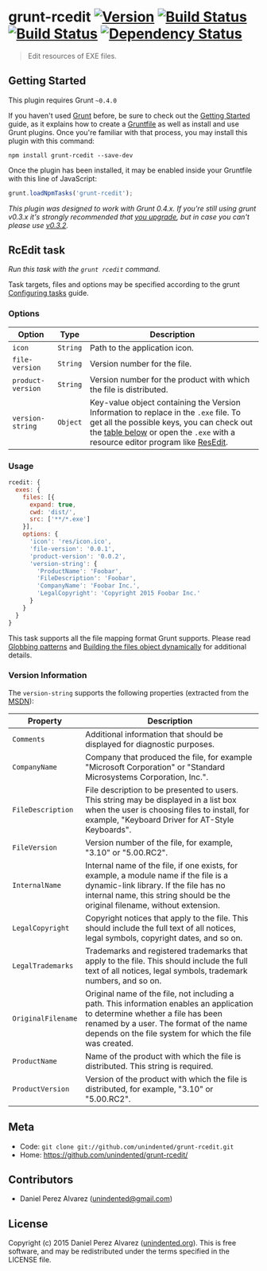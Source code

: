 # grunt-rcedit [![Version](https://img.shields.io/npm/v/grunt-rcedit.svg)](https://www.npmjs.com/package/grunt-rcedit) [![Build Status](https://img.shields.io/travis/unindented/grunt-rcedit.svg)](http://travis-ci.org/unindented/grunt-rcedit) [![Build Status](https://img.shields.io/appveyor/ci/unindented/grunt-rcedit.svg)](https://ci.appveyor.com/project/unindented/grunt-rcedit) [![Dependency Status](https://img.shields.io/gemnasium/unindented/grunt-rcedit.svg)](https://gemnasium.com/unindented/grunt-rcedit)

> Edit resources of EXE files.


## Getting Started

This plugin requires Grunt `~0.4.0`

If you haven't used [Grunt](http://gruntjs.com/) before, be sure to check out the [Getting Started](http://gruntjs.com/getting-started) guide, as it explains how to create a [Gruntfile](http://gruntjs.com/sample-gruntfile) as well as install and use Grunt plugins. Once you're familiar with that process, you may install this plugin with this command:

```shell
npm install grunt-rcedit --save-dev
```

Once the plugin has been installed, it may be enabled inside your Gruntfile with this line of JavaScript:

```js
grunt.loadNpmTasks('grunt-rcedit');
```

*This plugin was designed to work with Grunt 0.4.x. If you're still using grunt v0.3.x it's strongly recommended that [you upgrade](http://gruntjs.com/upgrading-from-0.3-to-0.4), but in case you can't please use [v0.3.2](https://github.com/gruntjs/grunt-contrib-copy/tree/grunt-0.3-stable).*


## RcEdit task

_Run this task with the `grunt rcedit` command._

Task targets, files and options may be specified according to the grunt [Configuring tasks](http://gruntjs.com/configuring-tasks) guide.


### Options

| Option            | Type      | Description |
| ------------------| --------- | ----------- |
| `icon`            | `String`  | Path to the application icon. |
| `file-version`    | `String`  | Version number for the file. |
| `product-version` | `String`  | Version number for the product with which the file is distributed. |
| `version-string`  | `Object`  | Key-value object containing the Version Information to replace in the `.exe` file. To get all the possible keys, you can check out the [table below](#version-information) or open the `.exe` with a resource editor program like [ResEdit](http://www.resedit.net). |


### Usage

```js
rcedit: {
  exes: {
    files: [{
      expand: true,
      cwd: 'dist/',
      src: ['**/*.exe']
    }],
    options: {
      'icon': 'res/icon.ico',
      'file-version': '0.0.1',
      'product-version': '0.0.2',
      'version-string': {
        'ProductName': 'Foobar',
        'FileDescription': 'Foobar',
        'CompanyName': 'Foobar Inc.',
        'LegalCopyright': 'Copyright 2015 Foobar Inc.'
      }
    }
  }
}
```

This task supports all the file mapping format Grunt supports. Please read [Globbing patterns](http://gruntjs.com/configuring-tasks#globbing-patterns) and [Building the files object dynamically](http://gruntjs.com/configuring-tasks#building-the-files-object-dynamically) for additional details.


### Version Information

The `version-string` supports the following properties (extracted from the [MSDN](https://msdn.microsoft.com/en-us/library/windows/desktop/aa381058(v=vs.85).aspx)):

| Property              | Description |
| --------------------- | ----------- |
| `Comments`            | Additional information that should be displayed for diagnostic purposes. |
| `CompanyName`         | Company that produced the file, for example "Microsoft Corporation" or "Standard Microsystems Corporation, Inc.". |
| `FileDescription`     | File description to be presented to users. This string may be displayed in a list box when the user is choosing files to install, for example, "Keyboard Driver for AT-Style Keyboards". |
| `FileVersion`         | Version number of the file, for example, "3.10" or "5.00.RC2". |
| `InternalName`        | Internal name of the file, if one exists, for example, a module name if the file is a dynamic-link library. If the file has no internal name, this string should be the original filename, without extension. |
| `LegalCopyright`      | Copyright notices that apply to the file. This should include the full text of all notices, legal symbols, copyright dates, and so on. |
| `LegalTrademarks`     | Trademarks and registered trademarks that apply to the file. This should include the full text of all notices, legal symbols, trademark numbers, and so on. |
| `OriginalFilename`    | Original name of the file, not including a path. This information enables an application to determine whether a file has been renamed by a user. The format of the name depends on the file system for which the file was created. |
| `ProductName`         | Name of the product with which the file is distributed. This string is required. |
| `ProductVersion`      | Version of the product with which the file is distributed, for example, "3.10" or "5.00.RC2". |


## Meta

* Code: `git clone git://github.com/unindented/grunt-rcedit.git`
* Home: <https://github.com/unindented/grunt-rcedit/>


## Contributors

* Daniel Perez Alvarez ([unindented@gmail.com](mailto:unindented@gmail.com))


## License

Copyright (c) 2015 Daniel Perez Alvarez ([unindented.org](http://unindented.org/)). This is free software, and may be redistributed under the terms specified in the LICENSE file.
